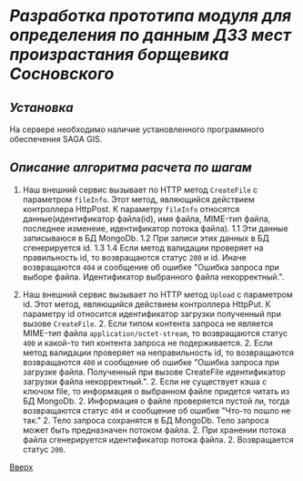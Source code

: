 # ___Разработка прототипа модуля для определения по данным ДЗЗ мест произрастания борщевика Сосновского___

## _Установка_
На сервере необходимо наличие установленного программного обеспечения SAGA GIS.

## _Описание алгоритма расчета по шагам_
1. Наш внешний сервис вызывает по HTTP метод `CreateFile` с параметром `fileInfo`. Этот метод, являющийся действием контроллера HttpPost.
К параметру `fileInfo` относятся данные(идентификатор файла(id), имя файла, MIME-тип файла, последнее изменеие, идентификатор потока файла).
	1.1 Эти данные записываюся в БД MongoDb.
	1.2 При записи этих данных в БД сгенерируется id.
	1.3 
	1.4 Если метод валидации проверяет на правильность id, то возвращаются статус `200` и id. Иначе возвращаются `404` и сообщение об ошибке 
	"Ошибка запроса при выборе файла. Идентификатор выбранного файла некорректный.".

2. Наш внешний сервис вызывает по HTTP метод `Upload` с параметром id. Этот метод, являющийся действием контроллера HttpPut.
К параметру id относится идентификатор загрузки полученный при вызове `CreateFile`.
	2. Если типом контента запроса не является MIME-тип файла `application/octet-stream`, то возвращаются статус `400` и какой-то тип контента запроса не подерживается.
	2. Если метод валидации проверяет на неправильность id, то возвращаются возвращаются `400` и сообщение об ошибке
	"Ошибка запроса при загрузке файла. Полученный при вызове CreateFile идентификатор загрузки файла некорректный.".
	2. Если не существует кэша с ключом file, то информация о выбранном файле придется читать из БД MongoDb.
	2. Информация о файле проверяется пустой ли, тогда возвращаются статус `404` и сообщение об ошибке "Что-то пошло не так."
	2. Тело запроса сохранятся в БД MongoDb. Тело запроса может быть предназначен потоком файла.
	2. При хранении потока файла сгенерируется идентификатор потока файла.
	2. Возвращается статус `200`.

[Вверх](#разработка-прототипа-модуля-для-определения-по-данным-ДЗЗ-мест-произрастания-борщевика-сосновского)